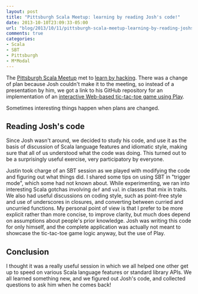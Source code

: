 ```yaml
---
layout: post
title: "Pittsburgh Scala Meetup: learning by reading Josh's code!"
date: 2013-10-10T23:09:33-05:00
url: "blog/2013/10/11/pittsburgh-scala-meetup-learning-by-reading-joshs-code/"
comments: true
categories: 
- Scala
- SBT
- Pittsburgh
- M*Modal
---
```

The [Pittsburgh Scala Meetup](http://www.meetup.com/Pittsburgh-Scala-Meetup/) met to [learn by hacking](http://www.meetup.com/Pittsburgh-Scala-Meetup/events/135567132/). There was a change of plan because Josh couldn't make it to the meeting, so instead of a presentation by him, we got a link to his GitHub repository for an implementation of an [interactive Web-based tic-tac-toe game using Play](https://github.com/jsuereth/tic-tac-toe).

Sometimes interesting things happen when plans are changed.

<!--more-->

## Reading Josh's code

Since Josh wasn't around, we decided to study his code, and use it as the basis of discussion of Scala language features and idiomatic style, making sure that all of us understood what the code was doing. This turned out to be a surprisingly useful exercise, very participatory by everyone.

Justin took charge of an SBT session as we played with modifying the code and figuring out what things did. I shared some tips on using SBT in "trigger mode", which some had not known about. While experimenting, we ran into interesting Scala gotchas involving `def` and `val` in classes that mix in traits. We also had useful discussions on coding style, such as point-free style and use of underscores in closures, and converting between curried and uncurried functions. My personal point of view is that I prefer to be more explicit rather than more concise, to improve clarity, but much does depend on assumptions about people's prior knowledge. Josh was writing this code for only himself, and the complete application was actually not meant to showcase the tic-tac-toe game logic anyway, but the use of Play.

## Conclusion

I thought it was a really useful session in which we all helped one other get up to speed on various Scala language features or standard library APIs. We all learned something new, and we figured out Josh's code, and collected questions to ask him when he comes back!


